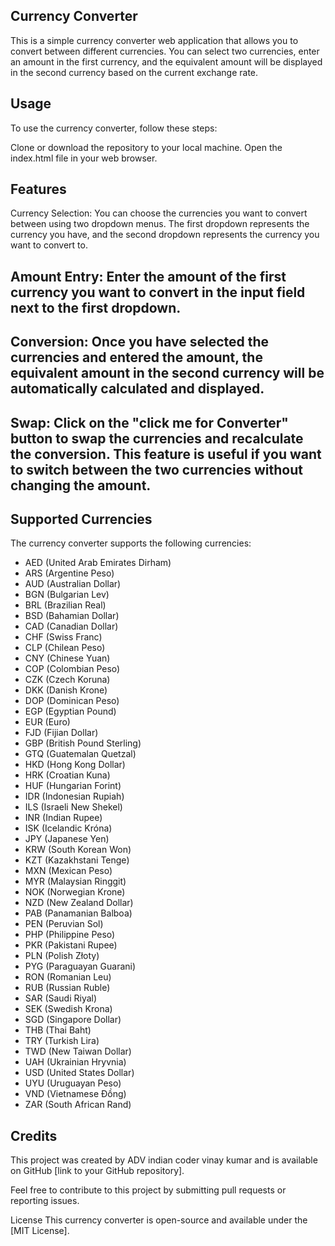 
## Currency Converter
This is a simple currency converter web application that allows you to convert between different currencies. You can select two currencies, enter an amount in the first currency, and the equivalent amount will be displayed in the second currency based on the current exchange rate.

## Usage
To use the currency converter, follow these steps:

Clone or download the repository to your local machine.
Open the index.html file in your web browser.
## Features
Currency Selection: You can choose the currencies you want to convert between using two dropdown menus. The first dropdown represents the currency you have, and the second dropdown represents the currency you want to convert to.

## Amount Entry: Enter the amount of the first currency you want to convert in the input field next to the first dropdown.

## Conversion: Once you have selected the currencies and entered the amount, the equivalent amount in the second currency will be automatically calculated and displayed.

## Swap: Click on the "click me for Converter" button to swap the currencies and recalculate the conversion. This feature is useful if you want to switch between the two currencies without changing the amount.

## Supported Currencies
The currency converter supports the following currencies:

- AED (United Arab Emirates Dirham)
- ARS (Argentine Peso)
- AUD (Australian Dollar)
- BGN (Bulgarian Lev)
- BRL (Brazilian Real)
- BSD (Bahamian Dollar)
- CAD (Canadian Dollar)
- CHF (Swiss Franc)
- CLP (Chilean Peso)
- CNY (Chinese Yuan)
- COP (Colombian Peso)
- CZK (Czech Koruna)
- DKK (Danish Krone)
- DOP (Dominican Peso)
- EGP (Egyptian Pound)
- EUR (Euro)
- FJD (Fijian Dollar)
- GBP (British Pound Sterling)
- GTQ (Guatemalan Quetzal)
- HKD (Hong Kong Dollar)
- HRK (Croatian Kuna)
- HUF (Hungarian Forint)
- IDR (Indonesian Rupiah)
- ILS (Israeli New Shekel)
- INR (Indian Rupee)
- ISK (Icelandic Króna)
- JPY (Japanese Yen)
- KRW (South Korean Won)
- KZT (Kazakhstani Tenge)
- MXN (Mexican Peso)
- MYR (Malaysian Ringgit)
- NOK (Norwegian Krone)
- NZD (New Zealand Dollar)
- PAB (Panamanian Balboa)
- PEN (Peruvian Sol)
- PHP (Philippine Peso)
- PKR (Pakistani Rupee)
- PLN (Polish Złoty)
- PYG (Paraguayan Guarani)
- RON (Romanian Leu)
- RUB (Russian Ruble)
- SAR (Saudi Riyal)
- SEK (Swedish Krona)
- SGD (Singapore Dollar)
- THB (Thai Baht)
- TRY (Turkish Lira)
- TWD (New Taiwan Dollar)
- UAH (Ukrainian Hryvnia)
- USD (United States Dollar)
-  UYU (Uruguayan Peso)
- VND (Vietnamese Đồng)
- ZAR (South African Rand)
## Credits
This project was created by ADV indian coder vinay kumar and is available on GitHub [link to your GitHub repository].

Feel free to contribute to this project by submitting pull requests or reporting issues.

License
This currency converter is open-source and available under the [MIT License].

